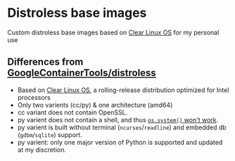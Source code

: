 # Distroless base images

Custom distroless base images based on [Clear Linux OS](//clearlinux.org/) for my personal use

## Differences from [GoogleContainerTools/distroless](//github.com/GoogleContainerTools/distroless)

-   Based on [Clear Linux OS](//clearlinux.org/), a rolling-release distribution optimized for Intel processors
-   Only two varients (cc/py) & one architecture (amd64)
-   cc variant does not contain OpenSSL.
-   py varient does not contain a shell, and thus [`os.system()` won't work](//github.com/GoogleContainerTools/distroless/issues/601).
-   py varient is built without terminal (`ncurses`/`readline`) and embedded db (`gdbm`/`sqlite`) support.
-   py varient: only one major version of Python is supported and updated at my discretion.
